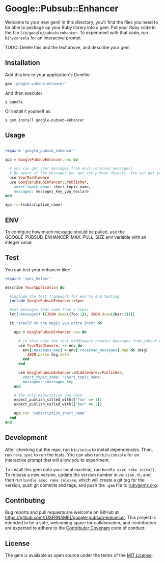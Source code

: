 # Google::Pubsub::Enhancer

Welcome to your new gem! In this directory, you'll find the files you need to be able to package up your Ruby library into a gem. Put your Ruby code in the file `lib/google/pubsub/enhancer`. To experiment with that code, run `bin/console` for an interactive prompt.

TODO: Delete this and the text above, and describe your gem

## Installation

Add this line to your application's Gemfile:

```ruby
gem 'google-pubsub-enhancer'
```

And then execute:

    $ bundle

Or install it yourself as:

    $ gem install google-pubsub-enhancer

## Usage

```ruby

require 'google_pubsub_enhancer'

app = GooglePubsubEnhancer.new do

  # you can get your messages from env[:received_messages]
  # Be aware of the messages you got are pubsub objects. You van get your messages by calling map(&:data) on it.
  use YourMiddleware
  use GooglePubsubEnhancer::Publisher,
    short_topic_name: short_topic_name,
    messages: messages_key_you_declare
end

app.run(subscription_name)

```

## ENV

To configure how much message should be pulled, use the GOOGLE_PUBSUB_ENHANCER_MAX_PULL_SIZE env variable with an integer value

## Test

You can test your enhancer like:

```ruby
require 'spec_helper'

describe YourApplication do

  #include the test framework for end to end testing
  include GooglePubsubEnhancer::Spec

  #set messages that come from a topic
  let(:messages) {[JSON.dump({foo:1}), JSON.dump({bar:2})]}

  it "should do the magic you write into" do

    app = GooglePubsubEnhancer.new do

      # in this case the test middleware creates messages from pubsub objects
      use YourMiddleware, -> env do
        env[:messages_key] = env[:received_messages].map do |msg|
          JSON.parse msg.data
        end
      end

      use GooglePubsubEnhancer::Middleware::Publisher,
        short_topic_name: 'short_topic_name',
        messages: :messages_key
    end

    # the only expectation you need
    expect_publish_called_with({"foo" => 1})
    expect_publish_called_with({"bar" => 2})

    app.run 'subscription_short_name'
  end
end
```

## Development

After checking out the repo, run `bin/setup` to install dependencies. Then, run `rake spec` to run the tests. You can also run `bin/console` for an interactive prompt that will allow you to experiment.

To install this gem onto your local machine, run `bundle exec rake install`. To release a new version, update the version number in `version.rb`, and then run `bundle exec rake release`, which will create a git tag for the version, push git commits and tags, and push the `.gem` file to [rubygems.org](https://rubygems.org).

## Contributing

Bug reports and pull requests are welcome on GitHub at https://github.com/[USERNAME]/google-pubsub-enhancer. This project is intended to be a safe, welcoming space for collaboration, and contributors are expected to adhere to the [Contributor Covenant](http://contributor-covenant.org) code of conduct.


## License

The gem is available as open source under the terms of the [MIT License](http://opensource.org/licenses/MIT).
